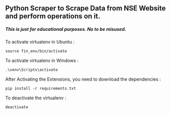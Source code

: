 
## Python Scraper to Scrape Data from NSE Website and perform operations on it. 

##### This is just for educational purposes. No to be misused.
To activate virtualenv in Ubuntu :
```
source fin_env/bin/activate
```

To activate virtualenv in Windows :
```
.\venv\Scripts\activate
```
After Activating the Extensions, you need to download the dependencies :
```
pip install -r requirements.txt
```

To deactivate the virtualenv :
```
deactivate
```